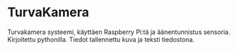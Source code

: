 # TurvaKamera
Turvakamera systeemi, käyttäen Raspberry Pi:tä ja äänentunnistus sensoria. Kirjoitettu pythonilla. Tiedot tallennettu kuva ja teksti tiedostona. 
